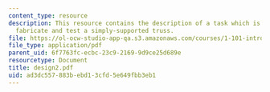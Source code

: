 ```yaml
---
content_type: resource
description: This resource contains the description of a task which is to design,
  fabricate and test a simply-supported truss.
file: https://ol-ocw-studio-app-qa.s3.amazonaws.com/courses/1-101-introduction-to-civil-and-environmental-engineering-design-i-fall-2005/ad3dc557883bebd13cfd5e649fbb3eb1_design2.pdf
file_type: application/pdf
parent_uid: 6f7763fc-ecbc-23c9-2169-9d9ce25d689e
resourcetype: Document
title: design2.pdf
uid: ad3dc557-883b-ebd1-3cfd-5e649fbb3eb1
---
```

